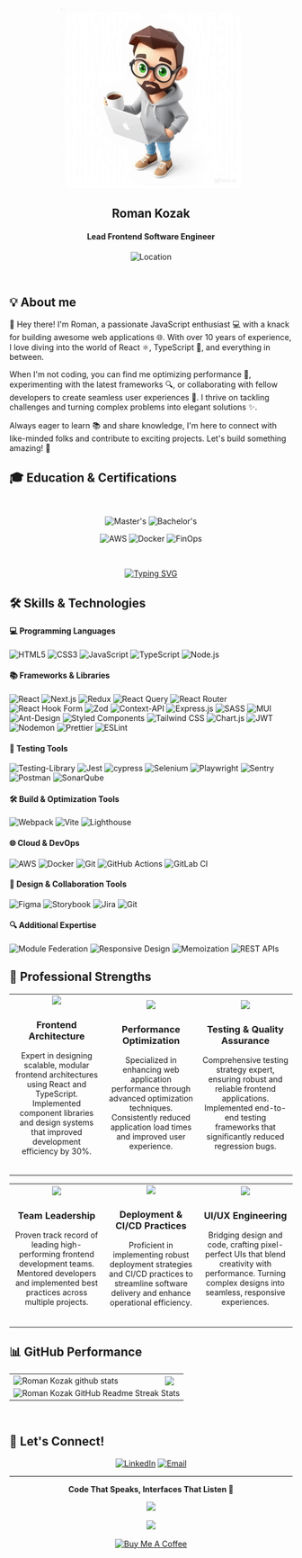 <div align="center">
  <img src="./hero-animated.gif" width="320px" />
  
  ## Roman Kozak
  #### Lead Frontend Software Engineer
  ![Location](https://img.shields.io/badge/Location-Chicago,%20IL-informational?style=for-the-badge&logo=googlemaps&logoColor=white)
</div>
<br/>

## 💡 About me

👋 Hey there! I'm Roman, a passionate JavaScript enthusiast 💻 with a knack for building awesome web applications 🌐. With over 10 years of experience, I love diving into the world of React ⚛️, TypeScript 📜, and everything in between.

When I'm not coding, you can find me optimizing performance 🚀, experimenting with the latest frameworks 🔍, or collaborating with fellow developers to create seamless user experiences 🤝. I thrive on tackling challenges and turning complex problems into elegant solutions ✨.

Always eager to learn 📚 and share knowledge, I'm here to connect with like-minded folks and contribute to exciting projects. Let's build something amazing! 🎉

## 🎓 Education & Certifications

<div align="center">
  <br/>
  
  ![Master's](https://img.shields.io/badge/Master's-Computer%20Science-blue?style=for-the-badge&logo=universityo&logoColor=white)
  ![Bachelor's](https://img.shields.io/badge/Bachelor's-Computer%20Science-lightblue?style=for-the-badge&logo=university&logoColor=white)

  ![AWS](https://img.shields.io/badge/AWS-Certified%20Cloud%20Practitioner-orange?style=for-the-badge&logo=amazonaws&logoColor=white)
  ![Docker](https://img.shields.io/badge/Docker-Foundations%20Professional-blue?style=for-the-badge&logo=docker&logoColor=white)
  ![FinOps](https://img.shields.io/badge/FinOps-Certified%20Practitioner-green?style=for-the-badge&logo=linux&logoColor=white)

  <br/>

  <a href="https://git.io/typing-svg"><img src="https://readme-typing-svg.herokuapp.com?font=Poiret+One&size=35&pause=500&color=007EC6&center=true&vCenter=true&multiline=true&width=540&height=100&lines=Creativity+is+intelligence+having+fun;A.+Einstein" alt="Typing SVG" /></a>
</div>


## 🛠️ Skills & Technologies

#### 💻 Programming Languages

![HTML5](https://img.shields.io/badge/HTML5-E34F26?style=for-the-badge&logo=html5&logoColor=white)
![CSS3](https://img.shields.io/badge/CSS3-1572B6?style=for-the-badge&logo=css3&logoColor=white)
![JavaScript](https://img.shields.io/badge/JavaScript-F7DF1E?style=for-the-badge&logo=javascript&logoColor=black)
![TypeScript](https://img.shields.io/badge/TypeScript-3178C6?style=for-the-badge&logo=typescript&logoColor=white)
![Node.js](https://img.shields.io/badge/Node.js-339933?style=for-the-badge&logo=nodedotjs&logoColor=white)

#### 📚 Frameworks & Libraries

![React](https://img.shields.io/badge/React-61DAFB?style=for-the-badge&logo=react&logoColor=black)
![Next.js](https://img.shields.io/badge/Next.js-000000?style=for-the-badge&logo=nextdotjs&logoColor=white)
![Redux](https://img.shields.io/badge/Redux-764ABC?style=for-the-badge&logo=redux&logoColor=white)
![React Query](https://img.shields.io/badge/-React%20Query-FF4154?style=for-the-badge&logo=react%20query&logoColor=white)
![React Router](https://img.shields.io/badge/React_Router-CA4245?style=for-the-badge&logo=react-router&logoColor=white)
![React Hook Form](https://img.shields.io/badge/React%20Hook%20Form-%23EC5990.svg?style=for-the-badge&logo=reacthookform&logoColor=white)
![Zod](https://img.shields.io/badge/zod-%233068b7.svg?style=for-the-badge&logo=zod&logoColor=white)
![Context-API](https://img.shields.io/badge/Context--Api-000000?style=for-the-badge&logo=react)
![Express.js](https://img.shields.io/badge/express.js-%23404d59.svg?style=for-the-badge&logo=express&logoColor=%2361DAFB)
![SASS](https://img.shields.io/badge/SASS-hotpink.svg?style=for-the-badge&logo=SASS&logoColor=white)
![MUI](https://img.shields.io/badge/MUI-%230081CB.svg?style=for-the-badge&logo=mui&logoColor=white)
![Ant-Design](https://img.shields.io/badge/-AntDesign-%230170FE?style=for-the-badge&logo=ant-design&logoColor=white)
![Styled Components](https://img.shields.io/badge/styled--components-DB7093?style=for-the-badge&logo=styled-components&logoColor=white)
![Tailwind CSS](https://img.shields.io/badge/Tailwind_CSS-38B2AC?style=for-the-badge&logo=tailwind-css&logoColor=white)
![Chart.js](https://img.shields.io/badge/chart.js-F5788D.svg?style=for-the-badge&logo=chart.js&logoColor=white)
![JWT](https://img.shields.io/badge/JWT-black?style=for-the-badge&logo=JSON%20web%20tokens)
![Nodemon](https://img.shields.io/badge/NODEMON-%23323330.svg?style=for-the-badge&logo=nodemon&logoColor=%BBDEAD)
![Prettier](https://img.shields.io/badge/prettier-%23F7B93E.svg?style=for-the-badge&logo=prettier&logoColor=black)
![ESLint](https://img.shields.io/badge/ESLint-4B3263?style=for-the-badge&logo=eslint&logoColor=white)

#### 🧪 Testing Tools

![Testing-Library](https://img.shields.io/badge/-TestingLibrary-%23E33332?style=for-the-badge&logo=testing-library&logoColor=white)
![Jest](https://img.shields.io/badge/Jest-C21325?style=for-the-badge&logo=jest&logoColor=white)
![cypress](https://img.shields.io/badge/-cypress-%23E5E5E5?style=for-the-badge&logo=cypress&logoColor=058a5e)
![Selenium](https://img.shields.io/badge/Selenium-43B02A?style=for-the-badge&logo=selenium&logoColor=white)
![Playwright](https://img.shields.io/badge/-playwright-%232EAD33?style=for-the-badge&logo=playwright&logoColor=white)
![Sentry](https://img.shields.io/badge/sentry-%23362D59.svg?style=for-the-badge&logo=sentry&logoColor=white)
![Postman](https://img.shields.io/badge/Postman-FF6C37?style=for-the-badge&logo=postman&logoColor=white)
![SonarQube](https://img.shields.io/badge/SonarQube-black?style=for-the-badge&logo=sonarqube&logoColor=4E9BCD)

#### 🛠️ Build & Optimization Tools

![Webpack](https://img.shields.io/badge/Webpack-8DD6F9?style=for-the-badge&logo=webpack&logoColor=black)
![Vite](https://img.shields.io/badge/Vite-646CFF?style=for-the-badge&logo=vite&logoColor=white)
![Lighthouse](https://img.shields.io/badge/Lighthouse-F44B21?style=for-the-badge&logo=lighthouse&logoColor=white)

#### 🌐 Cloud & DevOps

![AWS](https://img.shields.io/badge/Amazon_AWS-232F3E?style=for-the-badge&logo=amazonaws&logoColor=white)
![Docker](https://img.shields.io/badge/Docker-2496ED?style=for-the-badge&logo=docker&logoColor=white)
![Git](https://img.shields.io/badge/Git-F05032?style=for-the-badge&logo=git&logoColor=white)
![GitHub Actions](https://img.shields.io/badge/GitHub_Actions-2088FF?style=for-the-badge&logo=github-actions&logoColor=white)
![GitLab CI](https://img.shields.io/badge/gitlab%20ci-%23181717.svg?style=for-the-badge&logo=gitlab&logoColor=white)

#### 🎨 Design & Collaboration Tools

![Figma](https://img.shields.io/badge/Figma-F24E1E?style=for-the-badge&logo=figma&logoColor=white)
![Storybook](https://img.shields.io/badge/-Storybook-FF4785?style=for-the-badge&logo=storybook&logoColor=white)
![Jira](https://img.shields.io/badge/jira-%230A0FFF.svg?style=for-the-badge&logo=jira&logoColor=white)
![Git](https://img.shields.io/badge/git-%23F05033.svg?style=for-the-badge&logo=git&logoColor=white)

#### 🔍 Additional Expertise

![Module Federation](https://img.shields.io/badge/Module%20Federation-Webpack%20Plugin-8DD6F9?style=for-the-badge)
![Responsive Design](https://img.shields.io/badge/Responsive%20Design-Adaptive%20UI-2C3E50?style=for-the-badge)
![Memoization](https://img.shields.io/badge/Memoization-Performance%20Optimization-4CAF50?style=for-the-badge)
![REST APIs](https://img.shields.io/badge/REST%20APIs-Web%20Services-009688?style=for-the-badge)
</div>

## 💪 Professional Strengths

<div align="center">
  <table>
    <tr>
      <td width="33%" align="center">
        <img src="https://img.freepik.com/free-vector/web-developers-courses-computer-programming-web-design-script-coding-study-computer-science-student-learning-interface-structure-components_335657-2542.jpg?t=st=1743617053~exp=1743620653~hmac=ad61c832a8d6d7f6b2cc45de9d16cac5503d28a6832df058fa03df724c470eeb&w=1380" height="120" />
        <h3>Frontend Architecture</h3>
        <p align="center">
          Expert in designing scalable, modular frontend architectures using React and TypeScript. 
          Implemented component libraries and design systems that improved development efficiency by 30%.
          <br><br>
        </p>
      </td>
      <td width="33%" align="center">
        <img src="https://img.freepik.com/free-vector/social-media-data-center-smm-stats-digital-marketing-research-market-trends-analysis-female-expert-studying-online-survey-results_335657-2392.jpg?t=st=1743617078~exp=1743620678~hmac=07579e1a736ca31f5b982066068236a4cc2c72266a58bf41bc72d75cce53bad4&w=1380" height="120" />
        <h3>Performance Optimization</h3>
        <p align="center">
          Specialized in enhancing web application performance through advanced optimization techniques.
          Consistently reduced application load times and improved user experience.
          <br><br>
        </p>
      </td>
      <td width="33%" align="center">
        <img src="https://img.freepik.com/free-vector/custom-style-script-website-optimization-coding-software-development-female-programmer-cartoon-character-working-adding-javascript-css-code_335657-2370.jpg?t=st=1743652145~exp=1743655745~hmac=dc0744603e3ff5abfac4db8f57d917e78f3261884cf951d0ebcd21139af778ee&w=1380" height="120" />
        <h3>Testing & Quality Assurance</h3>
        <p align="center">
          Comprehensive testing strategy expert, ensuring robust and reliable frontend applications.
          Implemented end-to-end testing frameworks that significantly reduced regression bugs.
          <br><br>
        </p>
      </td>
    </tr>
  </table>
  <table>
    <tr>
      <td width="33%" align="center">
        <img src="https://img.freepik.com/free-vector/businessmen-climb-growth-column-graph-career-personality-development-careerbuilder-career-planning-progress-concept-white-background_335657-2046.jpg?t=st=1743652219~exp=1743655819~hmac=db590202c495f65ffe6a9cf9286a20d4cabe7c46c8ef92470e133f8ad19fe731&w=2000" height="120" />
        <h3>Team Leadership</h3>
        <p align="center">
          Proven track record of leading high-performing frontend development teams.
          Mentored developers and implemented best practices across multiple projects.
          <br><br>
        </p>
      </td>
      <td width="33%" align="center">
        <img src="https://img.freepik.com/free-vector/programmers-develop-program-platforms-cross-platform-programming-cross-platform-development-structure-concept_335657-1818.jpg?t=st=1743652456~exp=1743656056~hmac=aadd48dc04a1023484429a05573a4f4acc57945e13a69ec2346d7fa5a39ddd60&w=2000" height="120" />
        <h3>Deployment & CI/CD Practices</h3>
        <p align="center">
          Proficient in implementing robust deployment strategies and CI/CD practices to streamline software delivery and enhance operational efficiency.
          <br><br>
        </p>
      </td>
      <td width="33%" align="center">
        <img src="https://img.freepik.com/free-vector/developers-computer-smartphone-working-single-page-app-tiny-people-single-page-application-spa-web-page-web-development-trend-concept_335657-2409.jpg?t=st=1743652517~exp=1743656117~hmac=a92fa582c8c1c9920a055f5ce48a3e4a61d93cc49403dad74738e482db743553&w=2000" height="120" />
        <h3>UI/UX Engineering</h3>
        <p align="center">
          Bridging design and code, crafting pixel-perfect UIs that blend creativity with performance. Turning complex designs into seamless, responsive experiences.
          <br><br>
        </p>
      </td>
    </tr>
  </table>
</div>

## 📊 GitHub Performance

<table align="center">
  <tr>
    <td>
      <img align="center" src="https://github-readme-stats.vercel.app/api?username=romko-kozak&show_icons=true&include_all_commits=true&theme=vue&hide_border=true" alt="Roman Kozak github stats" />
    </td>
    <td>
      <img align="center" src="https://github-readme-stats.vercel.app/api/top-langs/?username=romko-kozak&layout=compact&theme=vue&hide_border=true" />
    </td>
  </tr>
  <tr>
    <td colspan=2 align="center">
      <img src="http://github-readme-streak-stats.herokuapp.com?user=romko-kozak&theme=vue&hide_border=true&background=f6f8fa&currStreakLabel=000000&date_format=j%20M%5B%20Y%5D" alt="Roman Kozak GitHub Readme Streak Stats" />
    </td>
  </tr>
</table>
  
<br>


## 🤝 Let's Connect!

<div align="center">

  [![LinkedIn](https://img.shields.io/badge/LinkedIn-0A66C2?style=for-the-badge&logo=linkedin&logoColor=white)](https://www.linkedin.com/in/romankozak)
  [![Email](https://img.shields.io/badge/Email-D14836?style=for-the-badge&logo=gmail&logoColor=white)](mailto:romko.kozak@gmail.com)

</div>

---

<div align="center">
  
  **Code That Speaks, Interfaces That Listen 💬**

  ![](https://komarev.com/ghpvc/?username=romko-kozak&style=for-the-badge&color=blue)

  <a href="https://u8views.com/github/romko-kozak"><img src="https://u8views.com/api/v1/github/profiles/17031190/views/day-week-month-total-count.svg"></a>
</div>
<div align="center">
    <a href="https://www.buymeacoffee.com/romko.kozak" target="_blank"><img src="https://cdn.buymeacoffee.com/buttons/v2/default-yellow.png" alt="Buy Me A Coffee" style="height: 60px !important;width: 217px !important;" ></a>

</div>
